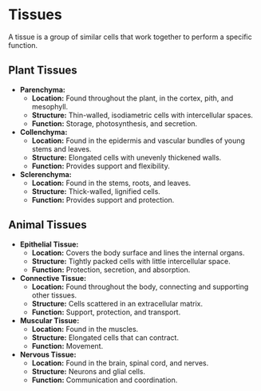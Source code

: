 
# Tissues

A tissue is a group of similar cells that work together to perform a specific function.

## Plant Tissues

*   **Parenchyma:**
    *   **Location:** Found throughout the plant, in the cortex, pith, and mesophyll.
    *   **Structure:** Thin-walled, isodiametric cells with intercellular spaces.
    *   **Function:** Storage, photosynthesis, and secretion.
*   **Collenchyma:**
    *   **Location:** Found in the epidermis and vascular bundles of young stems and leaves.
    *   **Structure:** Elongated cells with unevenly thickened walls.
    *   **Function:** Provides support and flexibility.
*   **Sclerenchyma:**
    *   **Location:** Found in the stems, roots, and leaves.
    *   **Structure:** Thick-walled, lignified cells.
    *   **Function:** Provides support and protection.

## Animal Tissues

*   **Epithelial Tissue:**
    *   **Location:** Covers the body surface and lines the internal organs.
    *   **Structure:** Tightly packed cells with little intercellular space.
    *   **Function:** Protection, secretion, and absorption.
*   **Connective Tissue:**
    *   **Location:** Found throughout the body, connecting and supporting other tissues.
    *   **Structure:** Cells scattered in an extracellular matrix.
    *   **Function:** Support, protection, and transport.
*   **Muscular Tissue:**
    *   **Location:** Found in the muscles.
    *   **Structure:** Elongated cells that can contract.
    *   **Function:** Movement.
*   **Nervous Tissue:**
    *   **Location:** Found in the brain, spinal cord, and nerves.
    *   **Structure:** Neurons and glial cells.
    *   **Function:** Communication and coordination.

